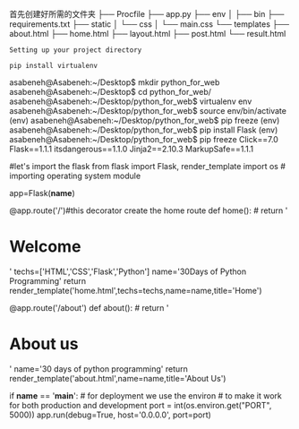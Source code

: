  首先创建好所需的文件夹
 ├── Procfile
├── app.py
├── env
│   ├── bin
├── requirements.txt
├── static
│   └── css
│       └── main.css
└── templates
    ├── about.html
    ├── home.html
    ├── layout.html
    ├── post.html
    └── result.html
    
    Setting up your project directory
    
    pip install virtualenv
    
    
 asabeneh@Asabeneh:~/Desktop$ mkdir python_for_web
asabeneh@Asabeneh:~/Desktop$ cd python_for_web/
asabeneh@Asabeneh:~/Desktop/python_for_web$ virtualenv env
asabeneh@Asabeneh:~/Desktop/python_for_web$ source env/bin/activate
(env) asabeneh@Asabeneh:~/Desktop/python_for_web$ pip freeze
(env) asabeneh@Asabeneh:~/Desktop/python_for_web$ pip install Flask
(env) asabeneh@Asabeneh:~/Desktop/python_for_web$ pip freeze
Click==7.0
Flask==1.1.1
itsdangerous==1.1.0
Jinja2==2.10.3
MarkupSafe==1.1.1


#let's      import  the     flask
from    flask   import      Flask, render_template
import  os # importing operating system module

app=Flask(__name__)

@app.route('/')#this  decorator     create  the     home    route
def     home():
    # return  '<h1>Welcome</h1>'
    techs=['HTML','CSS','Flask','Python']
    name='30Days    of  Python      Programming'
    return  render_template('home.html',techs=techs,name=name,title='Home')

@app.route('/about')
def     about():
    # return    '<h1>About    us</h1>'
    name='30  days  of  python  programming'
    return   render_template('about.html',name=name,title='About  Us')

if __name__ == '__main__':
    # for deployment we use the environ
    # to make it work for both production and development
    port = int(os.environ.get("PORT", 5000))
    app.run(debug=True, host='0.0.0.0', port=port)

